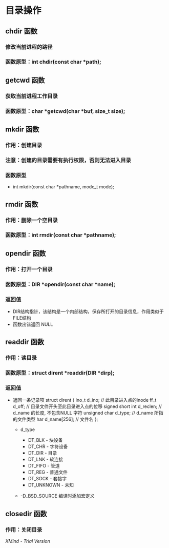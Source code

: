 # 目录操作

## chdir 函数

### 修改当前进程的路径

### 函数原型：int chdir(const char *path);

## getcwd 函数

### 获取当前进程工作目录

### 函数原型：char *getcwd(char *buf, size_t size);

## mkdir 函数

### 作用：创建目录

### 注意：创建的目录需要有执行权限，否则无法进入目录

### 函数原型

- int mkdir(const char *pathname, mode_t mode);

## rmdir 函数

### 作用：删除一个空目录

### 函数原型：int rmdir(const char *pathname);

## opendir 函数

### 作用：打开一个目录

### 函数原型：DIR *opendir(const char *name);

### 返回值

- DIR结构指针，该结构是一个内部结构，保存所打开的目录信息，作用类似于FILE结构
- 函数出错返回 NULL

## readdir 函数

### 作用：读目录

### 函数原型：struct dirent *readdir(DIR *dirp);

### 返回值

- 返回一条记录项
struct dirent
{
    ino_t d_ino;               // 此目录进入点的inode
    ff_t d_off;                // 目录文件开头至此目录进入点的位移
    signed short int d_reclen; // d_name 的长度, 不包含NULL 字符
    unsigned char d_type;      // d_name 所指的文件类型 
    har d_name[256];	       // 文件名
};

	- d_type

		- DT_BLK - 块设备
		- DT_CHR - 字符设备
		- DT_DIR - 目录
		- DT_LNK - 软连接
		- DT_FIFO - 管道
		- DT_REG - 普通文件
		- DT_SOCK - 套接字
		- DT_UNKNOWN - 未知

	- -D_BSD_SOURCE 编译时添加宏定义

## closedir 函数

### 作用：关闭目录

*XMind - Trial Version*
